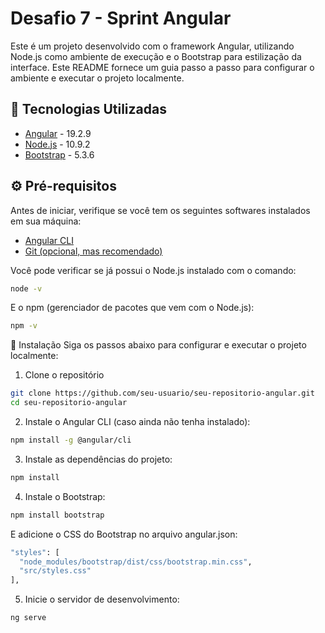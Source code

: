 # Desafio 7 - Sprint Angular

Este é um projeto desenvolvido com o framework Angular, utilizando Node.js como ambiente de execução e o Bootstrap para estilização da interface. Este README fornece um guia passo a passo para configurar o ambiente e executar o projeto localmente.

## 🧰 Tecnologias Utilizadas

- [Angular](https://angular.io/) - 19.2.9
- [Node.js](https://nodejs.org/) - 10.9.2
- [Bootstrap](https://getbootstrap.com/) - 5.3.6

## ⚙️ Pré-requisitos

Antes de iniciar, verifique se você tem os seguintes softwares instalados em sua máquina:

- [Angular CLI](https://angular.io/cli)
- [Git (opcional, mas recomendado)](https://git-scm.com/)

Você pode verificar se já possui o Node.js instalado com o comando:

```bash
node -v
```

E o npm (gerenciador de pacotes que vem com o Node.js):
```bash
npm -v
```
🚀 Instalação
Siga os passos abaixo para configurar e executar o projeto localmente:

1. Clone o repositório

```bash
git clone https://github.com/seu-usuario/seu-repositorio-angular.git
cd seu-repositorio-angular
```

2. Instale o Angular CLI (caso ainda não tenha instalado):
```bash
npm install -g @angular/cli
```

3. Instale as dependências do projeto:
```bash
npm install
```

4. Instale o Bootstrap:
```bash
npm install bootstrap
```

E adicione o CSS do Bootstrap no arquivo angular.json:
```bash
"styles": [
  "node_modules/bootstrap/dist/css/bootstrap.min.css",
  "src/styles.css"
],
```

5. Inicie o servidor de desenvolvimento:
```bash
ng serve
```
